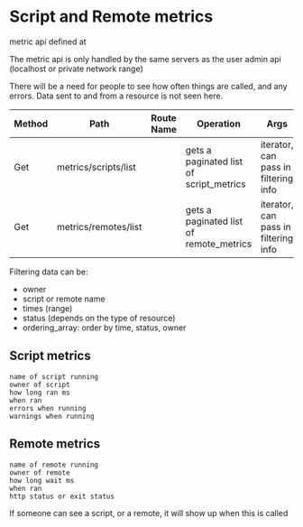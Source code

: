 # Script and Remote metrics

metric api defined at

The metric api is only handled by the same servers as the user admin api (localhost or private network range)


There will be a need for people to see how often things are called, and any errors.
Data sent to and from a resource is not seen here.


| Method | Path                 | Route Name | Operation                               | Args                                 |
|--------|----------------------|------------|-----------------------------------------|--------------------------------------|
| Get    | metrics/scripts/list |            | gets a paginated list of script_metrics | iterator, can pass in filtering info |
| Get    | metrics/remotes/list |            | gets a paginated list of remote_metrics | iterator, can pass in filtering info |


Filtering data can be:
* owner
* script or remote  name
* times (range)
* status (depends on the type of resource)
* ordering_array: order by  time, status, owner

## Script metrics

    name of script running
    owner of script
    how long ran ms
    when ran
    errors when running
    warnings when running

## Remote metrics

    name of remote running
    owner of remote
    how long wait ms
    when ran
    http status or exit status


If someone can see a script, or a remote, it will show up when this is called